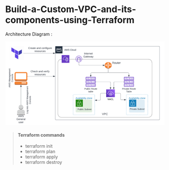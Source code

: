 # Build-a-Custom-VPC-and-its-components-using-Terraform

Architecture Diagram :

![Architecture Diagram](vpc2.png)

> #### Terraform commands 
>
> - terraform init 
> - terraform plan
> - terraform apply
> - terraform destroy